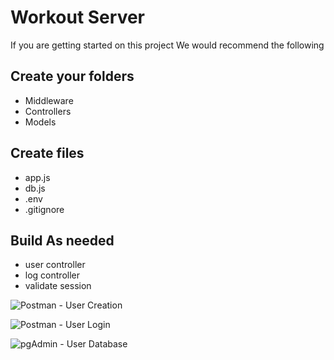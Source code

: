 # Workout Server

If you are getting started on this project We would recommend the following

## Create your folders

- Middleware
- Controllers
- Models

## Create files

- app.js
- db.js
- .env
- .gitignore

## Build As needed

- user controller
- log controller
- validate session

![Postman - User Creation](https://github.com/kristenoom/workout-log/tree/main/server/screenshots/Postman_UserRegister_Successful.png?raw=true)

![Postman - User Login](https://github.com/kristenoom/workout-log/tree/main/server/screenshots/Postman_UserLogin_Successful.png)

![pgAdmin - User Database](https://github.com/kristenoom/workout-log/tree/main/server/screenshots/pgAdmin_User_Database.png)